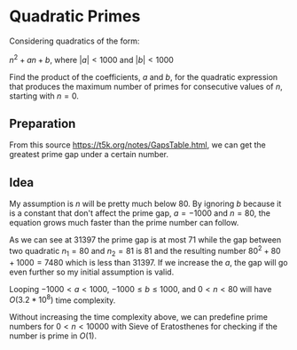 # Quadratic Primes

Considering quadratics of the form:

$n^2 + an + b$, where $|a| < 1000$ and $|b| < 1000$

Find the product of the coefficients, $a$ and $b$,
for the quadratic expression that produces the maximum
number of primes for consecutive values of $n$,
starting with $n = 0$.

## Preparation

From this source https://t5k.org/notes/GapsTable.html,
we can get the greatest prime gap under a certain number.

## Idea

My assumption is $n$ will be pretty much below $80$.
By ignoring $b$ because it is a constant that don't affect
the prime gap, $a = -1000$ and $n = 80$, the equation
grows much faster than the prime number can follow.

As we can see at $31397$ the prime gap is at most $71$ while
the gap between two quadratic $n_1 = 80$ and $n_2 = 81$ is $81$
and the resulting number $80^2 + 80 + 1000 = 7480$ which is
less than $31397$. If we increase the $a$, the gap will go
even further so my initial assumption is valid.

Looping $-1000 < a < 1000$, $-1000 \le b \le 1000$, and
$0 < n < 80$ will have $O(3.2*10^8)$ time complexity.

Without increasing the time complexity above,
we can predefine prime numbers for $0 < n < 10000$ with Sieve of
Eratosthenes for checking if the number is prime in $O(1)$.
